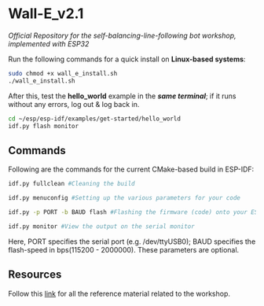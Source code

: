 # Wall-E_v2.1

*Official Repository for the self-balancing-line-following bot workshop, implemented with ESP32*

Run the following commands for a quick install on **Linux-based systems**:

```bash
sudo chmod +x wall_e_install.sh
./wall_e_install.sh
```
After this, test the **hello_world** example in the ***same terminal***; if it runs without any errors, log out & log back in.
```bash
cd ~/esp/esp-idf/examples/get-started/hello_world
idf.py flash monitor
```

## Commands

Following are the commands for the current CMake-based build in ESP-IDF:
```bash
idf.py fullclean #Cleaning the build

idf.py menuconfig #Setting up the various parameters for your code

idf.py -p PORT -b BAUD flash #Flashing the firmware (code) onto your ESP

idf.py monitor #View the output on the serial monitor
```
Here, PORT specifies the serial port (e.g. /dev/ttyUSB0); BAUD specifies the flash-speed in bps(115200 - 2000000). 
These parameters are optional.
 
 ## Resources 

Follow this [link](https://drive.google.com/folderview?id=1YOPTwCC7MfX2BODy53GABtRUfmiz-6P-) for all the reference material related to the workshop.
